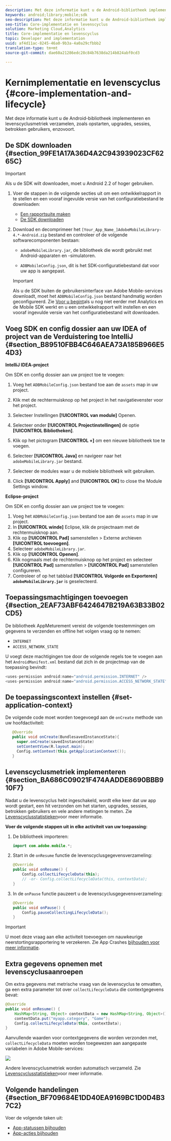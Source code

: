 ```yaml
---
description: Met deze informatie kunt u de Android-bibliotheek implementeren en levenscyclusmetriek verzamelen, zoals opstarten, upgrades, sessies, betrokken gebruikers, enzovoort.
keywords: android;library;mobile;sdk
seo-description: Met deze informatie kunt u de Android-bibliotheek implementeren en levenscyclusmetriek verzamelen, zoals opstarten, upgrades, sessies, betrokken gebruikers, enzovoort.
seo-title: Core-implementatie en levenscyclus
solution: Marketing Cloud,Analytics
title: Core-implementatie en levenscyclus
topic: Developer and implementation
uuid: af4d11ac-8245-46a0-9b3a-4a0a29cfbbb2
translation-type: tm+mt
source-git-commit: dae60a21286edc28c84b7638da214b824abf0cd3

---
```



# Kernimplementatie en levenscyclus {#core-implementation-and-lifecycle}

Met deze informatie kunt u de Android-bibliotheek implementeren en levenscyclusmetriek verzamelen, zoals opstarten, upgrades, sessies, betrokken gebruikers, enzovoort.

## De SDK downloaden {#section_99FE1A17A36D4A2C943939023CF6265C}

>[!IMPORTANT]
>
>Als u de SDK wilt downloaden, moet u Android 2.2 of hoger gebruiken.

1. Voer de stappen in de volgende secties uit om een ontwikkelrapport in te stellen en een vooraf ingevulde versie van het configuratiebestand te downloaden:

   * [Een rapportsuite maken](/help/android/getting-started/requirements.md)
   * [De SDK downloaden](/help/android/getting-started/requirements.md)

1. Download en decomprimeer het `[Your_App_Name_]AdobeMobileLibrary-4.*-Android.zip` bestand en controleer of de volgende softwarecomponenten bestaan:

   * `adobeMobileLibrary.jar`, de bibliotheek die wordt gebruikt met Android-apparaten en -simulatoren.

   * `ADBMobileConfig.json`, dit is het SDK-configuratiebestand dat voor uw app is aangepast.
   >[!IMPORTANT]
   >
   >Als u de SDK buiten de gebruikersinterface van Adobe Mobile-services downloadt, moet het `ADBMobileConfig.json` bestand handmatig worden geconfigureerd. Zie [Voor u begint](/help/android/getting-started/requirements.md)als u nog niet eerder met Analytics en de Mobile SDK werkt en u een ontwikkelrapport wilt instellen en een vooraf ingevulde versie van het configuratiebestand wilt downloaden.

## Voeg SDK en config dossier aan uw IDEA of project van de Verduistering toe IntelliJ {#section_B89510FBB4C646AEA73A185B966E54D3}

**IntelliJ IDEA-project**

Om SDK en config dossier aan uw project toe te voegen:

1. Voeg het `ADBMobileConfig.json` bestand toe aan de `assets` map in uw project.

1. Klik met de rechtermuisknop op het project in het navigatievenster voor het project.
1. Selecteer Instellingen **[!UICONTROL van module]** Openen.
1. Selecteer onder **[!UICONTROL Projectinstellingen]** de optie **[!UICONTROL Bibliotheken]**.
1. Klik op het pictogram **[!UICONTROL +]** om een nieuwe bibliotheek toe te voegen.
1. Selecteer **[!UICONTROL Java]** en navigeer naar het `adobeMobileLibrary.jar` bestand.
1. Selecteer de modules waar u de mobiele bibliotheek wilt gebruiken.
1. Click **[!UICONTROL Apply]** and **[!UICONTROL OK]** to close the Module Settings window.

**Eclipse-project**

Om SDK en config dossier aan uw project toe te voegen:

1. Voeg het `ADBMobileConfig.json` bestand toe aan de `assets` map in uw project.
1. In **[!UICONTROL winde]** Eclipse, klik de projectnaam met de rechtermuisknop aan.
1. Klik op **[!UICONTROL Pad]** samenstellen > Externe archieven **[!UICONTROL toevoegen]**.
1. Selecteer `adobeMobileLibrary.jar`.
1. Klik op **[!UICONTROL Openen]**.
1. Klik nogmaals met de rechtermuisknop op het project en selecteer **[!UICONTROL Pad]** samenstellen > **[!UICONTROL Pad]** samenstellen configureren.
1. Controleer of op het tabblad **[!UICONTROL Volgorde en Exporteren]** **`adobeMobileLibrary.jar`** is geselecteerd.

## Toepassingsmachtigingen toevoegen {#section_2EAF73ABF6424647B219A63B33B02CD5}

De bibliotheek AppMeturement vereist de volgende toestemmingen om gegevens te verzenden en offline het volgen vraag op te nemen:

* `INTERNET`
* `ACCESS_NETWORK_STATE`

U voegt deze machtigingen toe door de volgende regels toe te voegen aan het `AndroidManifest.xml` bestand dat zich in de projectmap van de toepassing bevindt:

```java
<uses-permission android:name="android.permission.INTERNET" /> 
<uses-permission android:name="android.permission.ACCESS_NETWORK_STATE" />
```

## De toepassingscontext instellen {#set-application-context}

De volgende code moet worden toegevoegd aan de `onCreate` methode van uw hoofdactiviteit:

```java
   @Override
   public void onCreate(BundlesavedInstanceState){
     super.onCreate(savedInstanceState)
     setContentView(R.layout.main);
     Config.setContext(this.getApplicationContext());
   }
```

## Levenscyclusmetriek implementeren {#section_BA686C09021F474AADDE8690BBB910F7}

Nadat u de levenscyclus hebt ingeschakeld, wordt elke keer dat uw app wordt gestart, een hit verzonden om het starten, upgrades, sessies, betrokken gebruikers en vele andere metingen te meten. Zie [Levenscyclusstatistieken](/help/android/metrics.md)voor meer informatie.

**Voer de volgende stappen uit in elke activiteit van uw toepassing:**

1. De bibliotheek importeren:

   ```java
   import com.adobe.mobile.*;
   ```

1. Start in de `onResume` functie de levenscyclusgegevensverzameling:

   ```java
   @Override 
   public void onResume() { 
       Config.collectLifecycleData(this); 
       // -or- Config.collectLifecycleData(this, contextData); 
   }
   ```

1. In de `onPause` functie pauzeert u de levenscyclusgegevensverzameling:

   ```java
   @Override 
   public void onPause() { 
       Config.pauseCollectingLifecycleData(); 
   }
   ```

>[!IMPORTANT]
>
>U moet deze vraag aan elke activiteit toevoegen om nauwkeurige neerstortingsrapportering te verzekeren. Zie App Crashes [bijhouden voor meer informatie](/help/android/analytics-main/crashes.md).

## Extra gegevens opnemen met levenscyclusaanroepen

Om extra gegevens met metrische vraag van de levenscyclus te omvatten, ga een extra parameter tot over `collectLifecycleData` die contextgegevens bevat:

```java
@Override 
public void onResume() {
    HashMap<String, Object> contextData = new HashMap<String, Object>(); 
    contextData.put("myapp.category", "Game"); 
    Config.collectLifecycleData(this, contextData); 
}
```

Aanvullende waarden voor contextgegevens die worden verzonden met, `collectLifecycleData` moeten worden toegewezen aan aangepaste variabelen in Adobe Mobile-services:

![](assets/map-variable-lifecycle.png)

Andere levenscyclusmetriek worden automatisch verzameld. Zie [Levenscyclusstatistieken](/help/android/metrics.md)voor meer informatie.

## Volgende handelingen {#section_BF709684E1DD40EA9169BC1D0D4B37C2}

Voer de volgende taken uit:

* [App-statussen bijhouden](/help/android/analytics-main/states.md)
* [App-acties bijhouden](/help/android/analytics-main/actions.md)

